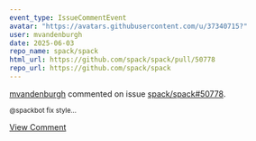 ```yaml
---
event_type: IssueCommentEvent
avatar: "https://avatars.githubusercontent.com/u/37340715?"
user: mvandenburgh
date: 2025-06-03
repo_name: spack/spack
html_url: https://github.com/spack/spack/pull/50778
repo_url: https://github.com/spack/spack
---
```


<a href='https://github.com/mvandenburgh' target='_blank'>mvandenburgh</a> commented on issue <a href='https://github.com/spack/spack/pull/50778' target='_blank'>spack/spack#50778</a>.

<small>@spackbot fix style...</small>

<a href='https://github.com/spack/spack/pull/50778' target='_blank'>View Comment</a>